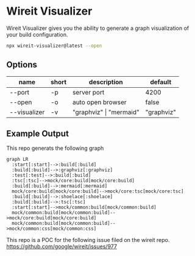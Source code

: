 # Wireit Visualizer

Wireit Visualizer gives you the ability to generate a graph visualization of your build configuration.

```bash
npx wireit-visualizer@latest --open
```

## Options

| name         | short | description             | default    |
| ------------ | ----- | ----------------------- | ---------- |
| --port       | -p    | server port             | 4200       |
| --open       | -o    | auto open browser       | false      |
| --visualizer | -v    | "graphviz" \| "mermaid" | "graphviz" |

## Example Output

This repo generats the following graph

```mermaid
graph LR
  :start[:start]-->:build[:build]
  :build[:build]-->:graphviz[:graphviz]
  :test[:test]-->:build[:build]
  :tsc[:tsc]-->mock/core:build[mock/core:build]
  :build[:build]-->:mermaid[:mermaid]
  mock/core:build[mock/core:build]-->mock/core:tsc[mock/core:tsc]
  :build[:build]-->:shoelace[:shoelace]
  :build[:build]-->:tsc[:tsc]
  :start[:start]-->mock/common:build[mock/common:build]
  mock/common:build[mock/common:build]-->mock/core:build[mock/core:build]
  mock/common:build[mock/common:build]-->mock/common:css[mock/common:css]

```

This repo is a POC for the following issue filed on the wireit repo. https://github.com/google/wireit/issues/977
